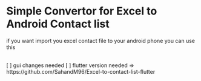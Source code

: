 # Simple Convertor for Excel to Android Contact list 
if you want import you excel contact file to your android phone you can use this


<br>
[ ] gui changes needed
[ ] flutter version needed => https://github.com/SahandM96/Excel-to-contact-list-flutter

